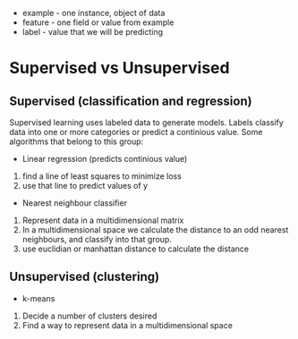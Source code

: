 * example - one instance, object of data
* feature - one field or value from example
* label - value that we will be predicting


# Supervised vs Unsupervised

## Supervised (classification and regression)

Supervised learning uses labeled data to generate models. Labels classify data into one or more categories or predict a continious value.
Some algorithms that belong to this group:

* Linear regression (predicts continious value)

1) find a line of least squares to minimize loss
2) use that line to predict values of y



* Nearest neighbour classifier

1) Represent data in a multidimensional matrix
2) In a multidimensional space we calculate the distance to an odd nearest neighbours, and classify into that group.
3) use euclidian or manhattan distance to calculate the distance



## Unsupervised (clustering)

* k-means

1) Decide a number of clusters desired
2) Find a way to represent data in a multidimensional space
